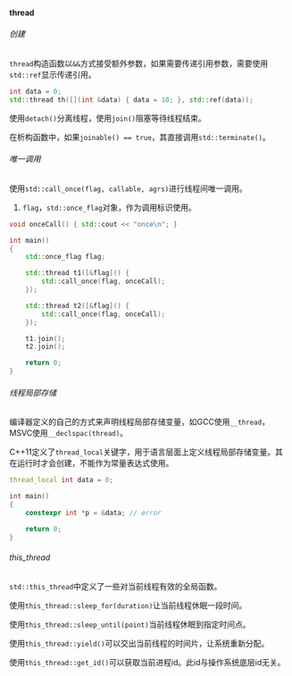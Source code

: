 #### thread

###### 创建

`thread`构造函数以`&&`方式接受额外参数，如果需要传递引用参数，需要使用`std::ref`显示传递引用。

```cpp
int data = 0;
std::thread th([](int &data) { data = 10; }, std::ref(data));
```

使用`detach()`分离线程，使用`join()`阻塞等待线程结束。

在析构函数中，如果`joinable() == true`，其直接调用`std::terminate()`。

###### 唯一调用

使用`std::call_once(flag, callable, agrs)`进行线程间唯一调用。

1. `flag`，`std::once_flag`对象，作为调用标识使用。

```cpp
void onceCall() { std::cout << "once\n"; }

int main()
{
    std::once_flag flag;

    std::thread t1([&flag]() {
        std::call_once(flag, onceCall);
    });

    std::thread t2([&flag]() {
        std::call_once(flag, onceCall);
    });

    t1.join();
    t2.join();

    return 0;
}
```

###### 线程局部存储

编译器定义的自己的方式来声明线程局部存储变量，如GCC使用`__thread`，MSVC使用`__declspac(thread)`。

C++11定义了`thread_local`关键字，用于语言层面上定义线程局部存储变量。其在运行时才会创建，不能作为常量表达式使用。

```cpp
thread_local int data = 0;

int main()
{
    constexpr int *p = &data; // error

    return 0;
}
```

###### this_thread

`std::this_thread`中定义了一些对当前线程有效的全局函数。

使用`this_thread::sleep_for(duration)`让当前线程休眠一段时间。

使用`this_thread::sleep_until(point)`当前线程休眠到指定时间点。

使用`this_thread::yield()`可以交出当前线程的时间片，让系统重新分配。

使用`this_thread::get_id()`可以获取当前进程id。此id与操作系统底层id无关。
